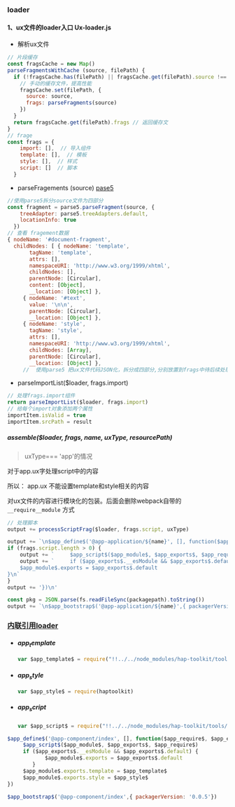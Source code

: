 ### loader



#### 1、ux文件的loader入口 Ux-loader.js



* 解析ux文件

```javascript
// 片段缓存
const fragsCache = new Map()
parseFragmentsWithCache (source, filePath) {
  if (!fragsCache.has(filePath) || fragsCache.get(filePath).source !== source) {
    // 手动的缓存文件，提高性能
    fragsCache.set(filePath, {
      source: source,
      frags: parseFragments(source)
    })
  }
  return fragsCache.get(filePath).frags // 返回缓存文
}
// frage 
const frags = {
    import: [],  // 导入组件
    template: [],  // 模板
    style: [],  // 样式
    script: []  // 脚本
  }
```



* parseFragements (source) [pase5](https://github.com/inikulin/parse5/blob/master/packages/parse5/docs/index.md#parsefragment)

```javascript
//使用parse5拆分source文件为四部分
const fragment = parse5.parseFragment(source, {
    treeAdapter: parse5.treeAdapters.default,
    locationInfo: true
  })
// 查看 fragement数据
{ nodeName: '#document-fragment',
  childNodes: [ { nodeName: 'template', 
       tagName: 'template',
       attrs: [],
       namespaceURI: 'http://www.w3.org/1999/xhtml',
       childNodes: [],
       parentNode: [Circular],
       content: [Object], 
       __location: [Object] },
     { nodeName: '#text',
       value: '\n\n',
       parentNode: [Circular],
       __location: [Object] },
     { nodeName: 'style',
       tagName: 'style',
       attrs: [],
       namespaceURI: 'http://www.w3.org/1999/xhtml',
       childNodes: [Array],
       parentNode: [Circular],
       __location: [Object] },
     //  使用parse5 把ux文件代码JSON化，拆分成四部分,分别放置到frags中待后续处理
```



* parseImportList($loader, frags.import)

```javascript
// 处理frags.import组件
return parseImportList($loader, frags.import)
// 给每个import对象添加两个属性
importItem.isValid = true
importItem.srcPath = result
```



##### assemble($loader, frags, name, uxType, resourcePath)

> uxType=== 'app'的情况

对于app.ux字处理script中的内容

所以： app.ux 不能设置template和style相关的内容

对ux文件的内容进行模块化的包装。后面会删除webpack自带的	`__require__module` 方式

```javascript
// 处理脚本
output += processScriptFrag($loader, frags.script, uxType)

output += `\n$app_define$('@app-application/${name}', [], function($app_require$, $app_exports$, $app_module$){\n`
if (frags.script.length > 0) {
    output += `     $app_script$($app_module$, $app_exports$, $app_require$)\n`
    output += `     if ($app_exports$.__esModule && $app_exports$.default) {
    $app_module$.exports = $app_exports$.default
}\n`
}
output += '})\n'

const pkg = JSON.parse(fs.readFileSync(packagepath).toString())
output += `\n$app_bootstrap$('@app-application/${name}',{ packagerVersion: '${pkg.subversion.packager}'})\n`

```



### [内联引用loader](https://webpack.docschina.org/concepts/loaders/#%E5%86%85%E8%81%94)

* #### $app_template$

  ```javascript
  var $app_template$ = require("!!../../node_modules/hap-toolkit/tools/packager/webpack/loader/json-loader.js!../../node_modules/hap-toolkit/tools/packager/webpack/loader/template-loader.js!../../node_modules/hap-toolkit/tools/packager/webpack/loader/fragment-loader.js?index=0&type=template!./index.ux?uxType=page")
  ```

* #### $app_style$

  ```javascript
  var $app_style$ = require(haptoolkit)
  ```

* ##### $app_script$

  ```javascript
  var $app_script$ = require("!!../../node_modules/hap-toolkit/tools/packager/webpack/loader/script-loader.js!../../node_modules/babel-loader?presets[]=/Users/chenyong/Work/project/demo/node_modules/babel-preset-env&presets=/Users/chenyong/Work/project/demo/node_modules/babel-preset-env&plugins[]=/Users/chenyong/Work/project/demo/node_modules/hap-toolkit/tools/packager/webpack/loader/jsx-loader.js&plugins=/Users/chenyong/Work/project/demo/node_modules/hap-toolkit/tools/packager/webpack/loader/jsx-loader.js&comments=false!../../node_modules/hap-toolkit/tools/packager/webpack/loader/access-loader.js!../../node_modules/hap-toolkit/tools/packager/webpack/loader/fragment-loader.js?index=0&type=script!./index.ux?uxType=page")
  ```


```javascript
$app_define$('@app-component/index', [], function($app_require$, $app_exports$, $app_module$){
     $app_script$($app_module$, $app_exports$, $app_require$)
     if ($app_exports$.__esModule && $app_exports$.default) {
            $app_module$.exports = $app_exports$.default
        }
     $app_module$.exports.template = $app_template$
     $app_module$.exports.style = $app_style$
})

$app_bootstrap$('@app-component/index',{ packagerVersion: '0.0.5'})

```

